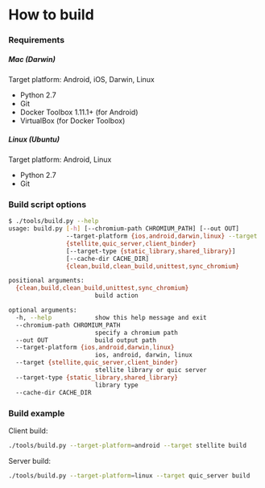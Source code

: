 # How to build

### Requirements

##### Mac (Darwin)
Target platform: Android, iOS, Darwin, Linux
* Python 2.7
* Git
* Docker Toolbox 1.11.1+ (for Android)
* VirtualBox (for Docker Toolbox)

##### Linux (Ubuntu)
Target platform: Android, Linux
* Python 2.7
* Git

### Build script options

```bash
$ ./tools/build.py --help
usage: build.py [-h] [--chromium-path CHROMIUM_PATH] [--out OUT]
                --target-platform {ios,android,darwin,linux} --target
                {stellite,quic_server,client_binder}
                [--target-type {static_library,shared_library}]
                [--cache-dir CACHE_DIR]
                {clean,build,clean_build,unittest,sync_chromium}

positional arguments:
  {clean,build,clean_build,unittest,sync_chromium}
                        build action

optional arguments:
  -h, --help            show this help message and exit
  --chromium-path CHROMIUM_PATH
                        specify a chromium path
  --out OUT             build output path
  --target-platform {ios,android,darwin,linux}
                        ios, android, darwin, linux
  --target {stellite,quic_server,client_binder}
                        stellite library or quic server
  --target-type {static_library,shared_library}
                        library type
  --cache-dir CACHE_DIR
```

### Build example

Client build:
```bash
./tools/build.py --target-platform=android --target stellite build
```

Server build:
```bash
./tools/build.py --target-platform=linux --target quic_server build
```
